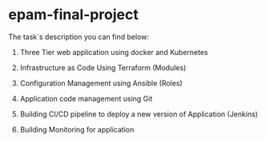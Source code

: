 # epam-final-project

The task`s description you can find below:

  1. Three Tier web application using docker and Kubernetes  

  2. Infrastructure as Code Using Terraform (Modules) 

  3. Configuration Management using Ansible (Roles) 

  4. Application code management using Git 

  5. Building CI/CD pipeline to deploy a new version of Application (Jenkins) 

  6. Building Monitoring for application 
